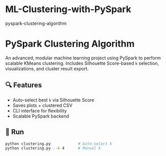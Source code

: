 # ML-Clustering-with-PySpark
pyspark-clustering-algorithm
# PySpark Clustering Algorithm 

An advanced, modular machine learning project using PySpark to perform scalable KMeans clustering. Includes Silhouette Score-based `k` selection, visualizations, and cluster result export.

## 🔍 Features
- Auto-select best `k` via Silhouette Score
- Saves plots + clustered CSV
- CLI interface for flexibility
- Scalable PySpark backend

## 🚀 Run

```bash
python clustering.py            # Auto-select k
python clustering.py --k 4      # Manual k
